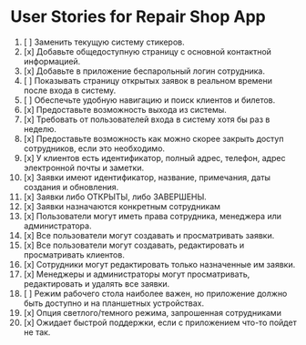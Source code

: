# User Stories for Repair Shop App

1. [ ] Заменить текущую систему стикеров.
2. [x] Добавьте общедоступную страницу с основной контактной информацией.
3. [x] Добавьте в приложение беспарольный логин сотрудника.
4. [ ] Показывать страницу открытых заявок в реальном времени после входа в систему.
5. [ ] Обеспечьте удобную навигацию и поиск клиентов и билетов.
6. [x] Предоставьте возможность выхода из системы.
7. [x] Требовать от пользователей входа в систему хотя бы раз в неделю.
8. [x] Предоставьте возможность как можно скорее закрыть доступ сотрудников, если это необходимо.
9. [x] У клиентов есть идентификатор, полный адрес, телефон, адрес электронной почты и заметки.
10. [x] Заявки имеют идентификатор, название, примечания, даты создания и обновления.
11. [x] Заявки либо ОТКРЫТЫ, либо ЗАВЕРШЕНЫ.
12. [x] Заявки назначаются конкретным сотрудникам
13. [x] Пользователи могут иметь права сотрудника, менеджера или администратора.
14. [x] Все пользователи могут создавать и просматривать заявки.
15. [x] Все пользователи могут создавать, редактировать и просматривать клиентов.
16. [x] Сотрудники могут редактировать только назначенные им заявки.
17. [x] Менеджеры и администраторы могут просматривать, редактировать и удалять все заявки.
18. [ ] Режим рабочего стола наиболее важен, но приложение должно быть доступно и на планшетных устройствах.
19. [x] Опция светлого/темного режима, запрошенная сотрудниками
20. [x] Ожидает быстрой поддержки, если с приложением что-то пойдет не так.
